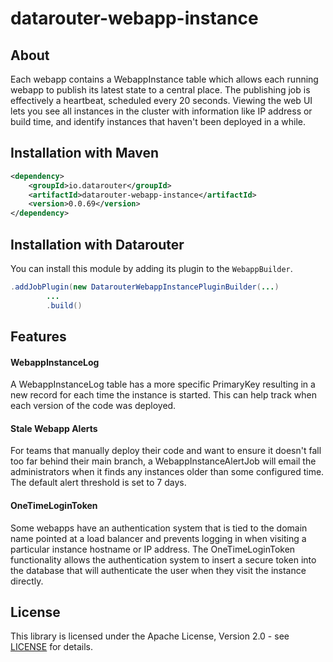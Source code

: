 # datarouter-webapp-instance

## About

Each webapp contains a WebappInstance table which allows each running webapp to publish its latest state to a central
place.  The publishing job is effectively a heartbeat, scheduled every 20 seconds.  Viewing the web UI lets you see
all instances in the cluster with information like IP address or build time, and identify instances that haven't been
deployed in a while.

## Installation with Maven

```xml
<dependency>
	<groupId>io.datarouter</groupId>
	<artifactId>datarouter-webapp-instance</artifactId>
	<version>0.0.69</version>
</dependency>
```

## Installation with Datarouter

You can install this module by adding its plugin to the `WebappBuilder`.

```java
.addJobPlugin(new DatarouterWebappInstancePluginBuilder(...)
		...
		.build()
```

## Features

#### WebappInstanceLog

A WebappInstanceLog table has a more specific PrimaryKey resulting in a new record for each time the instance is started.
This can help track when each version of the code was deployed.

#### Stale Webapp Alerts

For teams that manually deploy their code and want to ensure it doesn't fall too far behind their main branch, a
WebappInstanceAlertJob will email the administrators when it finds any instances older than some configured time.  The
default alert threshold is set to 7 days.

#### OneTimeLoginToken

Some webapps have an authentication system that is tied to the domain name pointed at a load balancer and prevents
logging in when visiting a particular instance hostname or IP address.  The OneTimeLoginToken functionality allows 
the authentication system to insert a secure token into the database that will authenticate the user when they visit
the instance directly.

## License

This library is licensed under the Apache License, Version 2.0 - see [LICENSE](../LICENSE) for details.
